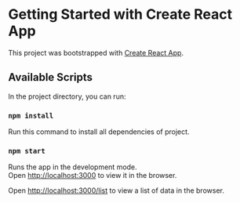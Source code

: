 # Getting Started with Create React App

This project was bootstrapped with [Create React App](https://github.com/facebook/create-react-app).

## Available Scripts

In the project directory, you can run:

### `npm install`

Run this command to install all dependencies of project.

### `npm start`

Runs the app in the development mode.\
Open [http://localhost:3000](http://localhost:3000) to view it in the browser.

Open [http://localhost:3000/list](http://localhost:3000/list) to view a list of data in the browser.
